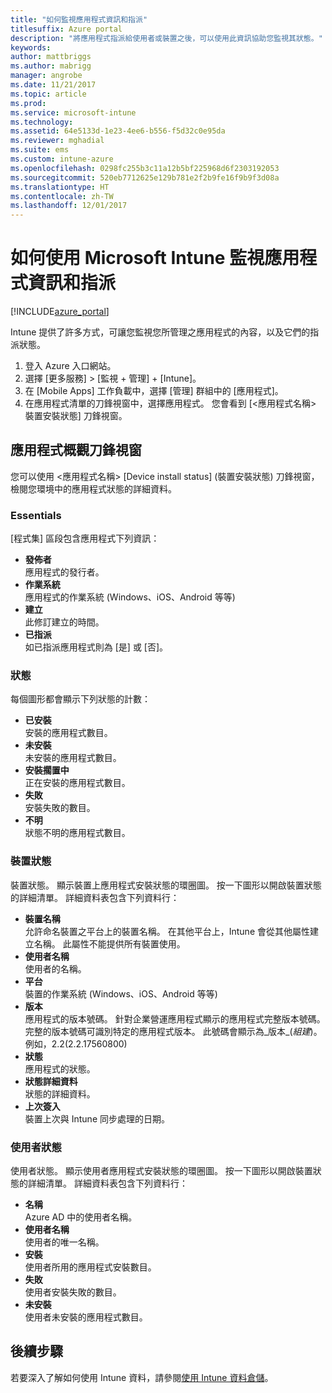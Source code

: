 ```yaml
---
title: "如何監視應用程式資訊和指派"
titlesuffix: Azure portal
description: "將應用程式指派給使用者或裝置之後，可以使用此資訊協助您監視其狀態。"
keywords: 
author: mattbriggs
ms.author: mabrigg
manager: angrobe
ms.date: 11/21/2017
ms.topic: article
ms.prod: 
ms.service: microsoft-intune
ms.technology: 
ms.assetid: 64e5133d-1e23-4ee6-b556-f5d32c0e95da
ms.reviewer: mghadial
ms.suite: ems
ms.custom: intune-azure
ms.openlocfilehash: 0298fc255b3c11a12b5bf225968d6f2303192053
ms.sourcegitcommit: 520eb7712625e129b781e2f2b9fe16f9b9f3d08a
ms.translationtype: HT
ms.contentlocale: zh-TW
ms.lasthandoff: 12/01/2017
---
```

# <a name="how-to-monitor-app-information-and-assignments-with-microsoft-intune"></a>如何使用 Microsoft Intune 監視應用程式資訊和指派

[!INCLUDE[azure_portal](./includes/azure_portal.md)]

Intune 提供了許多方式，可讓您監視您所管理之應用程式的內容，以及它們的指派狀態。

1. 登入 Azure 入口網站。
2. 選擇 [更多服務]  >  [監視 + 管理]  +  [Intune]。
3. 在 [Mobile Apps] 工作負載中，選擇 [管理] 群組中的 [應用程式]。
5. 在應用程式清單的刀鋒視窗中，選擇應用程式。 您會看到 [<應用程式名稱> 裝置安裝狀態] 刀鋒視窗。

## <a name="app-overview-blade"></a>應用程式概觀刀鋒視窗

您可以使用 <應用程式名稱> [Device install status] (裝置安裝狀態) 刀鋒視窗，檢閱您環境中的應用程式狀態的詳細資料。

### <a name="essentials"></a>Essentials

[程式集] 區段包含應用程式下列資訊：

 - **發佈者**  
應用程式的發行者。
 - **作業系統**  
應用程式的作業系統 (Windows、iOS、Android 等等)
 - **建立**  
此修訂建立的時間。
 - **已指派**  
如已指派應用程式則為 [是] 或 [否]。

### <a name="status"></a>狀態
每個圖形都會顯示下列狀態的計數：

 - **已安裝**  
安裝的應用程式數目。
 - **未安裝**  
未安裝的應用程式數目。
 - **安裝擱置中**  
正在安裝的應用程式數目。
 - **失敗**  
安裝失敗的數目。
 - **不明**  
狀態不明的應用程式數目。

### <a name="device-status"></a>裝置狀態

裝置狀態。 顯示裝置上應用程式安裝狀態的環圈圖。 按一下圖形以開啟裝置狀態的詳細清單。 詳細資料表包含下列資料行：

 - **裝置名稱**  
允許命名裝置之平台上的裝置名稱。 在其他平台上，Intune 會從其他屬性建立名稱。 此屬性不能提供所有裝置使用。
 - **使用者名稱**  
使用者的名稱。
 - **平台**  
裝置的作業系統 (Windows、iOS、Android 等等)
 - **版本**  
應用程式的版本號碼。 針對企業營運應用程式顯示的應用程式完整版本號碼。 完整的版本號碼可識別特定的應用程式版本。 此號碼會顯示為_版本_(_組建_)。 例如，2.2(2.2.17560800)
 - **狀態**  
應用程式的狀態。
 - **狀態詳細資料**  
狀態的詳細資料。
 - **上次簽入**  
裝置上次與 Intune 同步處理的日期。


### <a name="user-status"></a>使用者狀態

使用者狀態。 顯示使用者應用程式安裝狀態的環圈圖。 按一下圖形以開啟裝置狀態的詳細清單。 詳細資料表包含下列資料行：
 - **名稱**  
Azure AD 中的使用者名稱。
 - **使用者名稱**  
使用者的唯一名稱。
 - **安裝**  
使用者所用的應用程式安裝數目。
 - **失敗**  
使用者安裝失敗的數目。
 - **未安裝**  
使用者未安裝的應用程式數目。


## <a name="next-steps"></a>後續步驟

若要深入了解如何使用 Intune 資料，請參閱[使用 Intune 資料倉儲](reports-nav-create-intune-reports.md)。